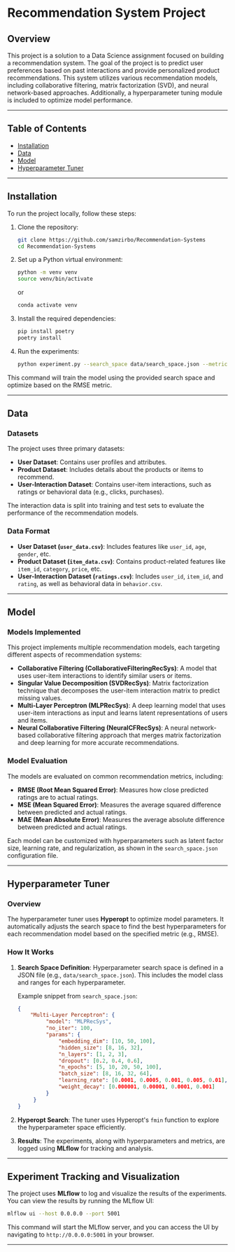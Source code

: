 # Recommendation System Project

## Overview
This project is a solution to a Data Science assignment focused on building a recommendation system. The goal of the project is to predict user preferences based on past interactions and provide personalized product recommendations. This system utilizes various recommendation models, including collaborative filtering, matrix factorization (SVD), and neural network-based approaches. Additionally, a hyperparameter tuning module is included to optimize model performance.

---

## Table of Contents
- [Installation](#installation)
- [Data](#data)
- [Model](#model)
- [Hyperparameter Tuner](#hyperparameter-tuner)

---

## Installation
To run the project locally, follow these steps:

1. Clone the repository:
   ```bash
   git clone https://github.com/samzirbo/Recommendation-Systems
   cd Recommendation-Systems
   ```

2. Set up a Python virtual environment:
   ```bash
   python -m venv venv
   source venv/bin/activate  
   ```
    or
   ```bash
   conda activate venv
   ```


3. Install the required dependencies:
   ```bash
   pip install poetry
   poetry install
   ```

4. Run the experiments:
   ```bash
   python experiment.py --search_space data/search_space.json --metric RMSE
   ```

This command will train the model using the provided search space and optimize based on the RMSE metric.

---

## Data
### Datasets
The project uses three primary datasets:
- **User Dataset**: Contains user profiles and attributes.
- **Product Dataset**: Includes details about the products or items to recommend.
- **User-Interaction Dataset**: Contains user-item interactions, such as ratings or behavioral data (e.g., clicks, purchases).

The interaction data is split into training and test sets to evaluate the performance of the recommendation models.

### Data Format
- **User Dataset (`user_data.csv`)**: Includes features like `user_id`, `age`, `gender`, etc.
- **Product Dataset (`item_data.csv`)**: Contains product-related features like `item_id`, `category`, `price`, etc.
- **User-Interaction Dataset (`ratings.csv`)**: Includes `user_id`, `item_id`, and `rating`, as well as behavioral data in `behavior.csv`.

---

## Model
### Models Implemented
This project implements multiple recommendation models, each targeting different aspects of recommendation systems:

- **Collaborative Filtering (CollaborativeFilteringRecSys)**: A model that uses user-item interactions to identify similar users or items.
- **Singular Value Decomposition (SVDRecSys)**: Matrix factorization technique that decomposes the user-item interaction matrix to predict missing values.
- **Multi-Layer Perceptron (MLPRecSys)**: A deep learning model that uses user-item interactions as input and learns latent representations of users and items.
- **Neural Collaborative Filtering (NeuralCFRecSys)**: A neural network-based collaborative filtering approach that merges matrix factorization and deep learning for more accurate recommendations.

### Model Evaluation
The models are evaluated on common recommendation metrics, including:
- **RMSE (Root Mean Squared Error)**: Measures how close predicted ratings are to actual ratings.
- **MSE (Mean Squared Error)**: Measures the average squared difference between predicted and actual ratings.
- **MAE (Mean Absolute Error)**: Measures the average absolute difference between predicted and actual ratings.

Each model can be customized with hyperparameters such as latent factor size, learning rate, and regularization, as shown in the `search_space.json` configuration file.

---

## Hyperparameter Tuner
### Overview
The hyperparameter tuner uses **Hyperopt** to optimize model parameters. It automatically adjusts the search space to find the best hyperparameters for each recommendation model based on the specified metric (e.g., RMSE).

### How It Works
1. **Search Space Definition**: Hyperparameter search space is defined in a JSON file (e.g., `data/search_space.json`). This includes the model class and ranges for each hyperparameter.
   
   Example snippet from `search_space.json`:
   ```json
   {
       "Multi-Layer Perceptron": {
            "model": "MLPRecSys",
            "no_iter": 100,
            "params": {
                "embedding_dim": [10, 50, 100],
                "hidden_size": [8, 16, 32],
                "n_layers": [1, 2, 3],
                "dropout": [0.2, 0.4, 0.6],
                "n_epochs": [5, 10, 20, 50, 100],
                "batch_size": [8, 16, 32, 64],
                "learning_rate": [0.0001, 0.0005, 0.001, 0.005, 0.01],
                "weight_decay": [0.000001, 0.00001, 0.0001, 0.001]
            }
        }
   }
   ```

2. **Hyperopt Search**: The tuner uses Hyperopt's `fmin` function to explore the hyperparameter space efficiently.
   
3. **Results**: The experiments, along with hyperparameters and metrics, are logged using **MLflow** for tracking and analysis.

---

## Experiment Tracking and Visualization

The project uses **MLflow** to log and visualize the results of the experiments. You can view the results by running the MLflow UI:

```bash
mlflow ui --host 0.0.0.0 --port 5001
```

This command will start the MLflow server, and you can access the UI by navigating to `http://0.0.0.0:5001` in your browser.

---